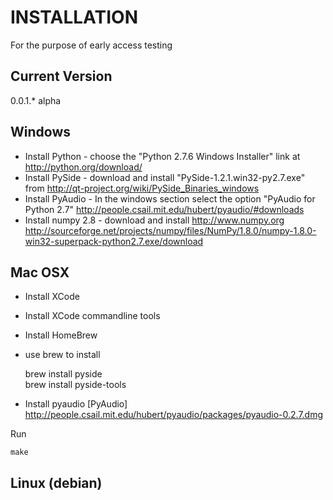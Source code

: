 INSTALLATION 
==============

For the purpose of early access testing


Current Version
---------------
0.0.1.* alpha


Windows
---------------

* Install Python - choose the "Python 2.7.6 Windows Installer" link at http://python.org/download/
* Install PySide - download and install "PySide-1.2.1.win32-py2.7.exe" from  http://qt-project.org/wiki/PySide_Binaries_windows
* Install PyAudio - In the windows section select the option "PyAudio for Python 2.7" http://people.csail.mit.edu/hubert/pyaudio/#downloads
* Install numpy 2.8 - download and install http://www.numpy.org http://sourceforge.net/projects/numpy/files/NumPy/1.8.0/numpy-1.8.0-win32-superpack-python2.7.exe/download


Mac OSX
--------------

* Install XCode
* Install XCode commandline tools
* Install HomeBrew
* use brew to install

	brew install pyside<br>
	brew install pyside-tools

* Install pyaudio [PyAudio] http://people.csail.mit.edu/hubert/pyaudio/packages/pyaudio-0.2.7.dmg

Run

	make


Linux (debian)
---------------

